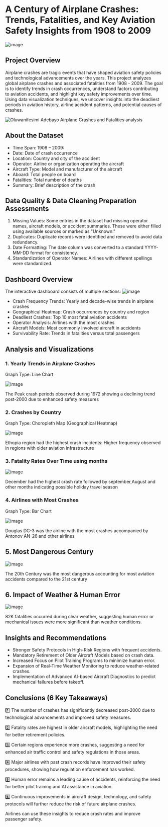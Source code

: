 # A Century of Airplane Crashes: Trends, Fatalities, and Key Aviation Safety Insights from 1908 to 2009

![image](https://github.com/user-attachments/assets/e074a8b4-41da-4de1-a56a-4ebdbdea0442)

## Project Overview

Airplane crashes are tragic events that have shaped aviation safety policies and technological advancements over the years. This project analyzes global airplane crashes and associated fatalities from 1908 - 2009. The goal is to identify trends in crash occurrences, understand factors contributing to aviation accidents, and highlight key safety improvements over time. Using data visualization techniques, we uncover insights into the deadliest periods in aviation history, airline accident patterns, and potential causes of crashes.

![Oluwanifesimi Adebayo Airplane Crashes and Fatalities analysis](https://github.com/user-attachments/assets/adf554d3-9063-4f2c-8458-f8bf1aaef21f)

## About the Dataset

* Time Span: 1908 – 2009:
* Date: Date of crash occurrence
* Location: Country and city of the accident
* Operator: Airline or organization operating the aircraft
* Aircraft Type: Model and manufacturer of the aircraft
* Aboard: Total people on board
* Fatalities: Total number of deaths
* Summary: Brief description of the crash


## Data Quality & Data Cleaning Preparation Assessments

1. Missing Values: Some entries in the dataset had missing operator names, aircraft models, or accident summaries. These were either filled using available sources or marked as "Unknown."
2. Duplicates: Duplicate records were identified and removed to avoid data redundancy.
3. Date Formatting: The date column was converted to a standard YYYY-MM-DD format for consistency.
4. Standardization of Operator Names: Airlines with different spellings were standardized.


## Dashboard Overview
The interactive dashboard consists of multiple sections:
![image](https://github.com/user-attachments/assets/a02af228-48e3-4d82-80bd-f32cb6261a94)

* Crash Frequency Trends: Yearly and decade-wise trends in airplane crashes
* Geographical Heatmap: Crash occurrences by country and region
* Deadliest Crashes: Top 10 most fatal aviation accidents
* Operator Analysis: Airlines with the most crashes
* Aircraft Models: Most commonly involved aircraft in accidents
* Survivability Rate: Trends in fatalities versus total passengers

## Analysis and Visualizations

### 1. Yearly Trends in Airplane Crashes

Graph Type: Line Chart

![image](https://github.com/user-attachments/assets/ef782eba-61b9-4f72-8e3c-79b29ff4e614)

The Peak crash periods observed during 1972 showing a declining trend post-2000 due to enhanced safety measures

### 2. Crashes by Country

Graph Type: Choropleth Map (Geographical Heatmap)

![image](https://github.com/user-attachments/assets/f8ed4009-7ff9-48c9-8ce6-72e0c0c259d3)

Ethopia region had the highest crash incidents: Higher frequency observed in regions with older aviation infrastructure

### 3. Fatality Rates Over Time using months

![image](https://github.com/user-attachments/assets/29e8d2f4-ddfd-4271-aa57-cba5587f9c2d)

December had the highest crash rate followed by september,August and other months indicating possible holiday travel season

### 4. Airlines with Most Crashes

Graph Type: Bar Chart

![image](https://github.com/user-attachments/assets/d31dd213-9fcc-406f-9dd1-9684b45c4257)

Douglas DC-3 was the airline with the most crashes accompanied by Antonov AN-26 and other airlines 

## 5.  Most Dangerous Century

![image](https://github.com/user-attachments/assets/8450dc08-e85f-4fd1-8946-1deb4b9f0def)

The 20th Century was the most dangerous accounting for most aviation accidents compared to the 21st century

## 6. Impact of Weather & Human Error

![image](https://github.com/user-attachments/assets/f6a3d1ac-63f3-4e13-8449-d32ec71d5fbc)

 82K fatalities occurred during clear weather, suggesting human error or mechanical issues were more significant than weather conditions.


## Insights and Recommendations 

 * Stronger Safety Protocols in High-Risk Regions with frequent accidents.
 * Mandatory Retirement of Older Aircraft Models based on crash data.
 * Increased Focus on Pilot Training Programs to minimize human error.
 * Expansion of Real-Time Weather Monitoring to reduce weather-related crashes.
 * Implementation of Advanced AI-based Aircraft Diagnostics to predict mechanical failures before takeoff.

## Conclusions (6 Key Takeaways)
1️⃣ The number of crashes has significantly decreased post-2000 due to technological advancements and improved safety measures.

2️⃣ Fatality rates are highest in older aircraft models, highlighting the need for better retirement policies.

3️⃣ Certain regions experience more crashes, suggesting a need for enhanced air traffic control and safety regulations in those areas.

4️⃣ Major airlines with past crash records have improved their safety procedures, showing how regulation enforcement has worked.

5️⃣ Human error remains a leading cause of accidents, reinforcing the need for better pilot training and AI assistance in aviation.

6️⃣ Continuous improvements in aircraft design, technology, and safety protocols will further reduce the risk of future airplane crashes.


Airlines can use these insights to reduce crash rates and improve passenger safety.

